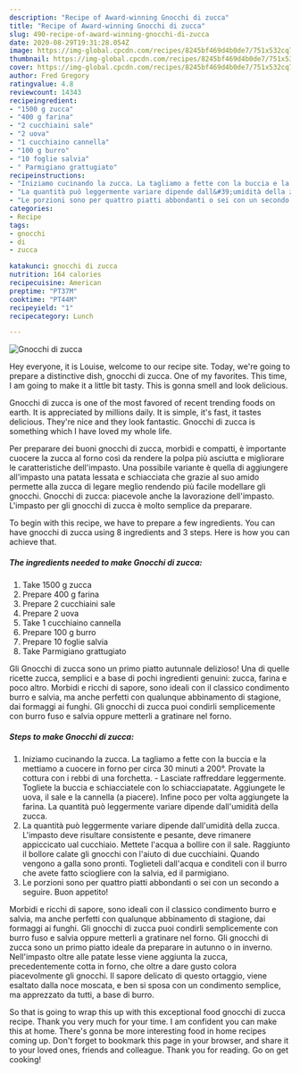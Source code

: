 ```yaml
---
description: "Recipe of Award-winning Gnocchi di zucca"
title: "Recipe of Award-winning Gnocchi di zucca"
slug: 490-recipe-of-award-winning-gnocchi-di-zucca
date: 2020-08-29T19:31:28.054Z
image: https://img-global.cpcdn.com/recipes/8245bf469d4b0de7/751x532cq70/gnocchi-di-zucca-recipe-main-photo.jpg
thumbnail: https://img-global.cpcdn.com/recipes/8245bf469d4b0de7/751x532cq70/gnocchi-di-zucca-recipe-main-photo.jpg
cover: https://img-global.cpcdn.com/recipes/8245bf469d4b0de7/751x532cq70/gnocchi-di-zucca-recipe-main-photo.jpg
author: Fred Gregory
ratingvalue: 4.8
reviewcount: 14343
recipeingredient:
- "1500 g zucca"
- "400 g farina"
- "2 cucchiaini sale"
- "2 uova"
- "1 cucchiaino cannella"
- "100 g burro"
- "10 foglie salvia"
- " Parmigiano grattugiato"
recipeinstructions:
- "Iniziamo cucinando la zucca. La tagliamo a fette con la buccia e la mettiamo a cuocere in forno per circa 30 minuti a 200°. Provate la cottura con i rebbi di una forchetta.  Lasciate raffreddare leggermente. Togliete la buccia e schiacciatele con lo schiacciapatate. Aggiungete le uova, il sale e la cannella (a piacere). Infine poco per volta aggiungete la farina. La quantità può leggermente variare dipende dall&#39;umidità della zucca."
- "La quantità può leggermente variare dipende dall&#39;umidità della zucca. L&#39;impasto deve risultare consistente e pesante, deve rimanere appiccicato ual cucchiaio. Mettete l&#39;acqua a bollire con il sale. Raggiunto il bollore calate gli gnocchi con l&#39;aiuto di due cucchiaini. Quando vengono a galla sono pronti. Toglieteli dall&#39;acqua e conditeli con il burro che avete fatto sciogliere con la salvia, ed il parmigiano."
- "Le porzioni sono per quattro piatti abbondanti o sei con un secondo a seguire. Buon appetito!"
categories:
- Recipe
tags:
- gnocchi
- di
- zucca

katakunci: gnocchi di zucca 
nutrition: 164 calories
recipecuisine: American
preptime: "PT37M"
cooktime: "PT44M"
recipeyield: "1"
recipecategory: Lunch

---
```



![Gnocchi di zucca](https://img-global.cpcdn.com/recipes/8245bf469d4b0de7/751x532cq70/gnocchi-di-zucca-recipe-main-photo.jpg)

Hey everyone, it is Louise, welcome to our recipe site. Today, we're going to prepare a distinctive dish, gnocchi di zucca. One of my favorites. This time, I am going to make it a little bit tasty. This is gonna smell and look delicious.

Gnocchi di zucca is one of the most favored of recent trending foods on earth. It is appreciated by millions daily. It is simple, it's fast, it tastes delicious. They're nice and they look fantastic. Gnocchi di zucca is something which I have loved my whole life.

Per preparare dei buoni gnocchi di zucca, morbidi e compatti, è importante cuocere la zucca al forno così da rendere la polpa più asciutta e migliorare le caratteristiche dell&#39;impasto. Una possibile variante è quella di aggiungere all&#39;impasto una patata lessata e schiacciata che grazie al suo amido permette alla zucca di legare meglio rendendo più facile modellare gli gnocchi. Gnocchi di zucca: piacevole anche la lavorazione dell&#39;impasto. L&#39;impasto per gli gnocchi di zucca è molto semplice da preparare.


To begin with this recipe, we have to prepare a few ingredients. You can have gnocchi di zucca using 8 ingredients and 3 steps. Here is how you can achieve that.

<!--inarticleads1-->

##### The ingredients needed to make Gnocchi di zucca:

1. Take 1500 g zucca
1. Prepare 400 g farina
1. Prepare 2 cucchiaini sale
1. Prepare 2 uova
1. Take 1 cucchiaino cannella
1. Prepare 100 g burro
1. Prepare 10 foglie salvia
1. Take  Parmigiano grattugiato


Gli Gnocchi di zucca sono un primo piatto autunnale delizioso! Una di quelle ricette zucca, semplici e a base di pochi ingredienti genuini: zucca, farina e poco altro. Morbidi e ricchi di sapore, sono ideali con il classico condimento burro e salvia, ma anche perfetti con qualunque abbinamento di stagione, dai formaggi ai funghi. Gli gnocchi di zucca puoi condirli semplicemente con burro fuso e salvia oppure metterli a gratinare nel forno. 

<!--inarticleads2-->

##### Steps to make Gnocchi di zucca:

1. Iniziamo cucinando la zucca. La tagliamo a fette con la buccia e la mettiamo a cuocere in forno per circa 30 minuti a 200°. Provate la cottura con i rebbi di una forchetta.  - Lasciate raffreddare leggermente. Togliete la buccia e schiacciatele con lo schiacciapatate. Aggiungete le uova, il sale e la cannella (a piacere). Infine poco per volta aggiungete la farina. La quantità può leggermente variare dipende dall&#39;umidità della zucca.
1. La quantità può leggermente variare dipende dall&#39;umidità della zucca. L&#39;impasto deve risultare consistente e pesante, deve rimanere appiccicato ual cucchiaio. Mettete l&#39;acqua a bollire con il sale. Raggiunto il bollore calate gli gnocchi con l&#39;aiuto di due cucchiaini. Quando vengono a galla sono pronti. Toglieteli dall&#39;acqua e conditeli con il burro che avete fatto sciogliere con la salvia, ed il parmigiano.
1. Le porzioni sono per quattro piatti abbondanti o sei con un secondo a seguire. Buon appetito!


Morbidi e ricchi di sapore, sono ideali con il classico condimento burro e salvia, ma anche perfetti con qualunque abbinamento di stagione, dai formaggi ai funghi. Gli gnocchi di zucca puoi condirli semplicemente con burro fuso e salvia oppure metterli a gratinare nel forno. Gli gnocchi di zucca sono un primo piatto ideale da preparare in autunno o in inverno. Nell&#39;impasto oltre alle patate lesse viene aggiunta la zucca, precedentemente cotta in forno, che oltre a dare gusto colora piacevolmente gli gnocchi. Il sapore delicato di questo ortaggio, viene esaltato dalla noce moscata, e ben si sposa con un condimento semplice, ma apprezzato da tutti, a base di burro. 

So that is going to wrap this up with this exceptional food gnocchi di zucca recipe. Thank you very much for your time. I am confident you can make this at home. There's gonna be more interesting food in home recipes coming up. Don't forget to bookmark this page in your browser, and share it to your loved ones, friends and colleague. Thank you for reading. Go on get cooking!
